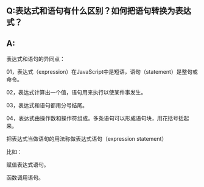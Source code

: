 ## Q:表达式和语句有什么区别？如何把语句转换为表达式？

## A:
表达式和语句的异同点：

01，表达式（expression）在JavaScript中是短语，语句（statement）是整句或命令。

02，表达式计算出一个值，语句用来执行以使某件事发生。

03，表达式和语句都用分号结尾。

04，表达式由操作数和操作符组成。多条语句可以形成语句块，用花括号括起来。


把表达式当做语句的用法称做表达式语句（expression statement）

比如：

赋值表达式语句。

函数调用语句。

